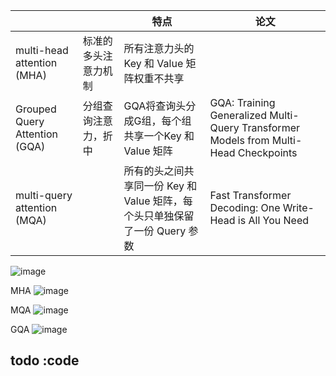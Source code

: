 |  |  | 特点 | 论文 |
| --- | --- | --- | --- |
| multi-head attention (MHA)  | 标准的多头注意力机制 | 所有注意力头的 Key 和 Value 矩阵权重不共享 |  |
| Grouped Query Attention (GQA) | 分组查询注意力，折中 | GQA将查询头分成G组，每个组共享一个Key 和 Value 矩阵 | GQA: Training Generalized Multi-Query Transformer Models from Multi-Head Checkpoints |
| multi-query attention (MQA)  |  | 所有的头之间共享同一份 Key 和 Value 矩阵，每个头只单独保留了一份 Query 参数 | Fast Transformer Decoding: One Write-Head is All You Need |

![image](https://github.com/hinswhale/AI-Learning/assets/22999866/4d7a246c-8241-45b8-ab02-9865a2afe392)


MHA
![image](https://github.com/hinswhale/AI-Learning/assets/22999866/e5f5158b-3bfa-4454-af0d-31088be436e9)


MQA
![image](https://github.com/hinswhale/AI-Learning/assets/22999866/2fc0fe7a-ad58-4a7b-a523-2cbe298e01fe)


GQA
![image](https://github.com/hinswhale/AI-Learning/assets/22999866/8066df05-3354-4fa8-a204-20326c2c2f39)

## todo :code
